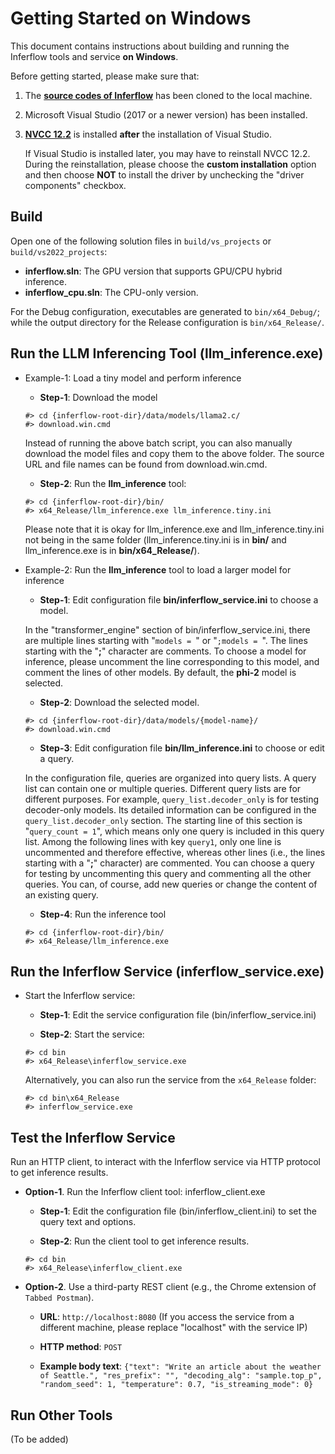 # Getting Started on Windows

This document contains instructions about building and running the Inferflow tools and service **on Windows**.

Before getting started, please make sure that:
1. The [**source codes of Inferflow**](https://github.com/inferflow/inferflow) has been cloned to the local machine.
2. Microsoft Visual Studio (2017 or a newer version) has been installed.
3. [**NVCC 12.2**](https://developer.nvidia.com/cuda-toolkit-archive) is installed **after** the installation of Visual Studio.

    If Visual Studio is installed later, you may have to reinstall NVCC 12.2. During the reinstallation, please choose the **custom installation** option and then choose **NOT** to install the driver by unchecking the "driver components" checkbox.

## Build

  Open one of the following solution files in ```build/vs_projects``` or ```build/vs2022_projects```:
  - __inferflow.sln__: The GPU version that supports GPU/CPU hybrid inference.
  - __inferflow_cpu.sln__: The CPU-only version.

  For the Debug configuration, executables are generated to ```bin/x64_Debug/```; while the output directory for the Release configuration is ```bin/x64_Release/```.

## Run the LLM Inferencing Tool (llm_inference.exe)

* Example-1: Load a tiny model and perform inference

  - **Step-1**: Download the model

  ```
  #> cd {inferflow-root-dir}/data/models/llama2.c/
  #> download.win.cmd
  ```

  Instead of running the above batch script, you can also manually download the model files and copy them to the above folder. The source URL and file names can be found from download.win.cmd.

  - **Step-2**: Run the **llm_inference** tool:

  ```
  #> cd {inferflow-root-dir}/bin/
  #> x64_Release/llm_inference.exe llm_inference.tiny.ini
  ```
  Please note that it is okay for llm_inference.exe and llm_inference.tiny.ini not being in the same folder (llm_inference.tiny.ini is in **bin/** and llm_inference.exe is in **bin/x64_Release/**).

* Example-2: Run the **llm_inference** tool to load a larger model for inference

  - **Step-1**: Edit configuration file **bin/inferflow_service.ini** to choose a model.

  In the "transformer_engine" section of bin/inferflow_service.ini, there are multiple lines starting with "```models = ```" or "```;models = ```".
  The lines starting with the "**;**" character are comments.
  To choose a model for inference, please uncomment the line corresponding to this model, and comment the lines of other models.
  By default, the **phi-2** model is selected.

  - **Step-2**: Download the selected model.
  ```
  #> cd {inferflow-root-dir}/data/models/{model-name}/
  #> download.win.cmd
  ```

  - **Step-3**: Edit configuration file **bin/llm_inference.ini** to choose or edit a query.

  In the configuration file, queries are organized into query lists. A query list can contain one or multiple queries.
  Different query lists are for different purposes. For example, ```query_list.decoder_only``` is for testing decoder-only models. Its detailed information can be configured in the ```query_list.decoder_only``` section.
  The starting line of this section is "```query_count = 1```", which means only one query is included in this query list.
  Among the following lines with key ```query1```, only one line is uncommented and therefore effective, whereas other lines (i.e., the lines starting with a "**;**" character) are commented.
  You can choose a query for testing by uncommenting this query and commenting all the other queries. You can, of course, add new queries or change the content of an existing query.

  - **Step-4**: Run the inference tool

  ```
  #> cd {inferflow-root-dir}/bin/
  #> x64_Release/llm_inference.exe
  ```

## Run the Inferflow Service (inferflow_service.exe)

* Start the Inferflow service:

  - **Step-1**: Edit the service configuration file (bin/inferflow_service.ini)

  - **Step-2**: Start the service:
  ```
  #> cd bin
  #> x64_Release\inferflow_service.exe
  ```
  Alternatively, you can also run the service from the ```x64_Release``` folder:
  ```
  #> cd bin\x64_Release
  #> inferflow_service.exe
  ```

## Test the Inferflow Service

Run an HTTP client, to interact with the Inferflow service via HTTP protocol to get inference results.

* **Option-1**. Run the Inferflow client tool: inferflow_client.exe

  - **Step-1**: Edit the configuration file (bin/inferflow_client.ini) to set the query text and options.

  - **Step-2**: Run the client tool to get inference results.
  ```
  #> cd bin
  #> x64_Release\inferflow_client.exe
  ```

* **Option-2**. Use a third-party REST client (e.g., the Chrome extension of ```Tabbed Postman```).

  - **URL**: ```http://localhost:8080``` (If you access the service from a different machine, please replace "localhost" with the service IP)
  
  - **HTTP method**: ```POST```
  
  - **Example body text**: ```{"text": "Write an article about the weather of Seattle.", "res_prefix": "", "decoding_alg": "sample.top_p", "random_seed": 1, "temperature": 0.7, "is_streaming_mode": 0}```

## Run Other Tools

(To be added)


